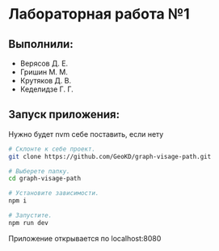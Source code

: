 # Лабораторная работа №1

## Выполнили:
- Верясов Д. Е.
- Гришин М. М.
- Крутяков Д. В.
- Кеделидзе Г. Г.


## Запуск приложения:

Нужно будет nvm себе поставить, если нету 

```sh
# Склонте к себе проект.
git clone https://github.com/GeoKD/graph-visage-path.git

# Выберете папку.
cd graph-visage-path

# Установите зависимости.
npm i

# Запустите.
npm run dev
```

Приложение открывается по localhost:8080
